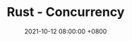 ---
layout: post
title: "Rust - Concurrency"
date: 2021-10-12 08:00:00 +0800
comments: true
categories: rust
---